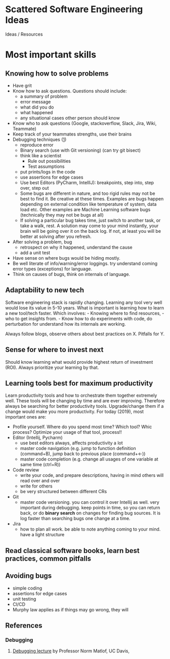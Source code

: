 # Scattered Software Engineering Ideas
Ideas / Resources


# Most important skills

## Knowing how to solve problems
- Have grit
- Know how to ask questions. Questions should include:
    - a summary of problem
    - error message
    - what did you do
    - what happened
    - any situational cases other person should know
- Know who to ask questions (Google, stackoverflow, Slack, Jira, Wiki, Teammate)
- Keep track of your teammates strengths, use their brains
- Debugging techniques ([1](https://courses.cs.washington.edu/courses/cse331/17wi/lec15/lec15-debugging-4up.pdf))
  - reproduce error
  - Binary search (use with Git versioning) (can try git bisect)
  - think like a scientist
     - Rule out possibilities
     - Test assumptions
  - put prints/logs in the code
  - use assertions for edge cases
  - Use best Editors (PyCharm, IntellIJ): breakpoints, step into, step over, step out
  - Some bugs are different in nature, and too rigid rules may not be best to find it. Be creative at these times. Examples are bugs happen depending on external condition like temperature of system, data load etc. Other examples are Machine Learning software bugs (technically they may not be bugs at all)
  - If solving a particular bug takes time, just switch to another task, or take a walk, rest. A solution may come to your mind instantly, your brain will be going over it on the back log. If not, at least you will be better at solving after you refresh.
- After solving a problem, bug
  - retrospect on why it happened, understand the cause
  - add a unit test
- Have sense on where bugs would be hiding mostly.
- Be well literate of info/warning/error loggings. try understand coming error types (exceptions) for language.
- Think on causes of bugs, think on internals of language.


## Adaptability to new tech
Software engineering stack is rapidly changing. Learning any tool very well would lose its value in 5-10 years. What is important is learning how to learn a new tool/tech faster. Which involves:
    - Knowing where to find resources, 
    - who to get insights from. 
    - Know how to do experiments with code, do perturbation for understand how its internals are working.
    
 Always follow blogs, observe others about best practices on X. Pitfalls for Y.
    
## Sense for where to invest next
Should know learning what would provide highest return of investment (ROI). Always prioritize your learning by that.

## Learning tools best for maximum productivity
Learn productivity tools and how to orchestrate them together extremely well. These tools will be changing by time and are ever improving. Therefore always be searching for better productivity tools. Upgrade/change them if a change would make you more productivity. For today (2019), most important ones are:
 - Profile yourself. Where do you spend most time? Which tool? Whic process? Optimize your usage of that tool, process!!
 - Editor (Intellij, Pycharm)
    - use best editors always, affects productivity a lot
    - master code navigation (e.g. jump to function definition (command+B), jump back to previous place (command+<-))
    - master code completion (e.g. change all usages of one variable at same time (ctrl+R))
 - Code review
    - write your code, and prepare descriptions, having in mind others will read over and over
    - write for others
    - be very structured between different CRs
 - Git
    - master code versioning. you can control it over Intellij as well. very important during debugging. keep points in time, so you can return back, or do **binary search** on changes for finding bug sources. It is log faster than searching bugs one change at a time.
 - Jira
    - how to plan all work. be able to note anything coming to your mind. have a light structure
    
## Read classical software books, learn best practices, common pitfalls
 
## Avoiding bugs
 - simple coding
 - assertions for edge cases
 - unit testing
 - CI/CD
 - Murphy law applies as if things may go wrong, they will

    
 ## References
 ### Debugging
 1. [Debugging lecture](https://courses.cs.washington.edu/courses/cse331/17wi/lec15/lec15-debugging-4up.pdf) by Professor Norm Matlof, UC Davis, 
  
  
 
